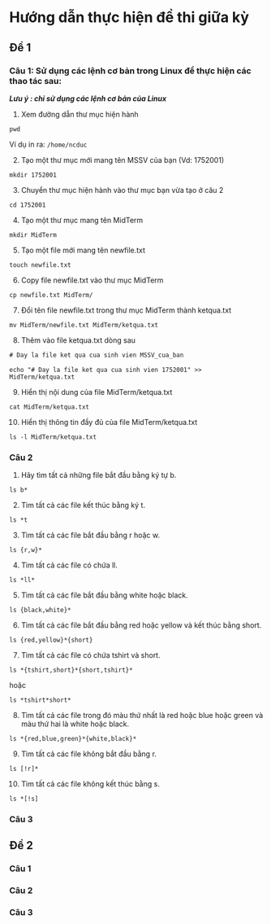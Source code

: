 ﻿# Hướng dẫn thực hiện đề thi giữa kỳ
## Đề 1
### Câu 1: Sử dụng các lệnh cơ bản trong Linux để thực hiện các thao tác sau:
***Lưu ý : chỉ sử dụng các lệnh cơ bản của Linux*** 
1. Xem đường dẫn thư mục hiện hành
```console
pwd
```
Ví dụ in ra: ```/home/ncduc```

2. Tạo một thư mục mới mang tên MSSV của bạn (Vd: 1752001)
```console
mkdir 1752001
```

3. Chuyển thư mục hiện hành vào thư mục bạn vừa tạo ở câu 2
```console
cd 1752001
```
4. Tạo một thư mục mang tên MidTerm
```console
mkdir MidTerm
```

5. Tạo một file mới mang tên newfile.txt
```console
touch newfile.txt
```
6. Copy file newfile.txt vào thư mục MidTerm
```console
cp newfile.txt MidTerm/
```

7. Đổi tên file newfile.txt trong thư mục MidTerm thành ketqua.txt
```console
mv MidTerm/newfile.txt MidTerm/ketqua.txt
```

8. Thêm vào file ketqua.txt dòng sau
```txt
# Day la file ket qua cua sinh vien MSSV_cua_ban
```
```console
echo "# Day la file ket qua cua sinh vien 1752001" >> MidTerm/ketqua.txt
```

9. Hiển thị nội dung của file MidTerm/ketqua.txt
```console
cat MidTerm/ketqua.txt
```

10.	Hiển thị thông tin đầy đủ của file MidTerm/ketqua.txt
```console
ls -l MidTerm/ketqua.txt
```

### Câu 2
1.	Hãy tìm tất cả những file bắt đầu bằng ký tự b.
```console
ls b*
```
2.	Tìm tất cả các file kết thúc bằng ký t.
```console
ls *t
```
3.	Tìm tất cả các file bắt đầu bằng r hoặc w.
```console
ls {r,w}*
```
4.	Tìm tất cả các file có chứa ll.
```console
ls *ll*
```
5.	Tìm tất cả các file bắt đầu bằng white hoặc black.
```console
ls {black,white}*
```
6.	Tìm tất cả các file bắt đầu bằng red hoặc yellow và kết thúc bằng short.
```console
ls {red,yellow}*{short}
```
7.	Tìm tất cả các file có chứa tshirt và short.
```console
ls *{tshirt,short}*{short,tshirt}*
```
hoặc
```console
ls *tshirt*short*
```
8.	Tìm tất cả các file trong đó màu thứ nhất là red hoặc blue hoặc green và màu thứ hai là white hoặc black.
```console
ls *{red,blue,green}*{white,black}*
```
9.	Tìm tất cả các file không bắt đầu bằng r.
```console
ls [!r]*
```
10.	Tìm tất cả các file không kết thúc bằng s.
```console
ls *[!s]
```
### Câu 3

## Đề 2
### Câu 1
### Câu 2
### Câu 3